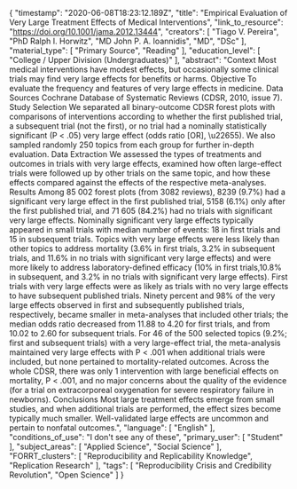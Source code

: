 {
    "timestamp": "2020-06-08T18:23:12.189Z",
    "title": "Empirical Evaluation of Very Large Treatment Effects of Medical Interventions",
    "link_to_resource": "https://doi.org/10.1001/jama.2012.13444",
    "creators": [
        "Tiago V. Pereira",
        "PhD Ralph I. Horwitz",
        "MD John P. A. Ioannidis",
        "MD",
        "DSc"
    ],
    "material_type": [
        "Primary Source",
        "Reading"
    ],
    "education_level": [
        "College / Upper Division (Undergraduates)"
    ],
    "abstract": "Context Most medical interventions have modest effects, but occasionally some clinical trials may find very large effects for benefits or harms. Objective To evaluate the frequency and features of very large effects in medicine. Data Sources Cochrane Database of Systematic Reviews (CDSR, 2010, issue 7). Study Selection We separated all binary-outcome CDSR forest plots with comparisons of interventions according to whether the first published trial, a subsequent trial (not the first), or no trial had a nominally statistically significant (P < .05) very large effect (odds ratio [OR], \u22655). We also sampled randomly 250 topics from each group for further in-depth evaluation. Data Extraction We assessed the types of treatments and outcomes in trials with very large effects, examined how often large-effect trials were followed up by other trials on the same topic, and how these effects compared against the effects of the respective meta-analyses. Results Among 85 002 forest plots (from 3082 reviews), 8239 (9.7%) had a significant very large effect in the first published trial, 5158 (6.1%) only after the first published trial, and 71 605 (84.2%) had no trials with significant very large effects. Nominally significant very large effects typically appeared in small trials with median number of events: 18 in first trials and 15 in subsequent trials. Topics with very large effects were less likely than other topics to address mortality (3.6% in first trials, 3.2% in subsequent trials, and 11.6% in no trials with significant very large effects) and were more likely to address laboratory-defined efficacy (10% in first trials,10.8% in subsequent, and 3.2% in no trials with significant very large effects). First trials with very large effects were as likely as trials with no very large effects to have subsequent published trials. Ninety percent and 98% of the very large effects observed in first and subsequently published trials, respectively, became smaller in meta-analyses that included other trials; the median odds ratio decreased from 11.88 to 4.20 for first trials, and from 10.02 to 2.60 for subsequent trials. For 46 of the 500 selected topics (9.2%; first and subsequent trials) with a very large-effect trial, the meta-analysis maintained very large effects with P < .001 when additional trials were included, but none pertained to mortality-related outcomes. Across the whole CDSR, there was only 1 intervention with large beneficial effects on mortality, P < .001, and no major concerns about the quality of the evidence (for a trial on extracorporeal oxygenation for severe respiratory failure in newborns). Conclusions Most large treatment effects emerge from small studies, and when additional trials are performed, the effect sizes become typically much smaller. Well-validated large effects are uncommon and pertain to nonfatal outcomes.",
    "language": [
        "English"
    ],
    "conditions_of_use": "I don't see any of these",
    "primary_user": [
        "Student"
    ],
    "subject_areas": [
        "Applied Science",
        "Social Science"
    ],
    "FORRT_clusters": [
        "Reproducibility and Replicability Knowledge",
        "Replication Research"
    ],
    "tags": [
        "Reproducibility Crisis and Credibility Revolution",
        "Open Science"
    ]
}